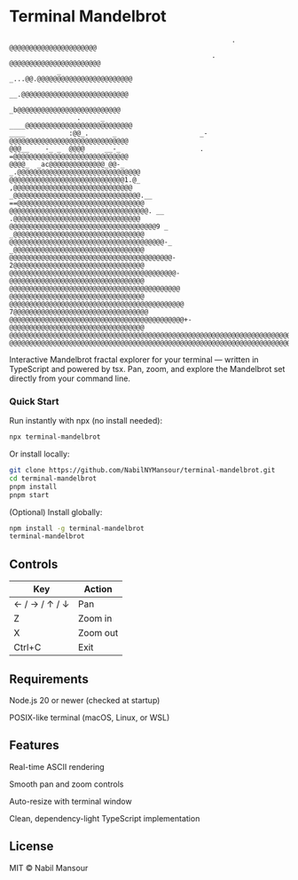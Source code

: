 # Terminal Mandelbrot
```
                                                        . @@@@@@@@@@@@@@@@@@@@@@
                                                   .     @@@@@@@@@@@@@@@@@@@@@@@
            _                                    _...@@.@@@@@@@@@@@@@@@@@@@@@@@@
                                                  __.@@@@@@@@@@@@@@@@@@@@@@@@@@@
                                                    _b@@@@@@@@@@@@@@@@@@@@@@@@@@
                 .     _                         ____@@@@@@@@@@@@@@@@@@@@@@@@@@@
____           :@@_.      _                     _-@@@@@@@@@@@@@@@@@@@@@@@@@@@@@@
@@@__    -_ _  @@@@     __-_                    . =@@@@@@@@@@@@@@@@@@@@@@@@@@@@@
@@@@_  _ac@@@@@@@@@@@@@@_@@-_                  _.@@@@@@@@@@@@@@@@@@@@@@@@@@@@@@@
@@@@@@@@@@@@@@@@@@@@@@@@@@@@@1.@_                ,@@@@@@@@@@@@@@@@@@@@@@@@@@@@@@
_@@@@@@@@@@@@@@@@@@@@@@@@@@@@@@@@.__          ==@@@@@@@@@@@@@@@@@@@@@@@@@@@@@@@@
@@@@@@@@@@@@@@@@@@@@@@@@@@@@@@@@@@@. __        .@@@@@@@@@@@@@@@@@@@@@@@@@@@@@@@@
@@@@@@@@@@@@@@@@@@@@@@@@@@@@@@@@@@@@@9 _      _@@@@@@@@@@@@@@@@@@@@@@@@@@@@@@@@@
@@@@@@@@@@@@@@@@@@@@@@@@@@@@@@@@@@@@@@@-_     _@@@@@@@@@@@@@@@@@@@@@@@@@@@@@@@@@
@@@@@@@@@@@@@@@@@@@@@@@@@@@@@@@@@@@@@@@@@-    2@@@@@@@@@@@@@@@@@@@@@@@@@@@@@@@@@
@@@@@@@@@@@@@@@@@@@@@@@@@@@@@@@@@@@@@@@@@@-   @@@@@@@@@@@@@@@@@@@@@@@@@@@@@@@@@@
@@@@@@@@@@@@@@@@@@@@@@@@@@@@@@@@@@@@@@@@@@@   @@@@@@@@@@@@@@@@@@@@@@@@@@@@@@@@@@
@@@@@@@@@@@@@@@@@@@@@@@@@@@@@@@@@@@@@@@@@@@@ 7@@@@@@@@@@@@@@@@@@@@@@@@@@@@@@@@@@
@@@@@@@@@@@@@@@@@@@@@@@@@@@@@@@@@@@@@@@@@@@@+-@@@@@@@@@@@@@@@@@@@@@@@@@@@@@@@@@@
@@@@@@@@@@@@@@@@@@@@@@@@@@@@@@@@@@@@@@@@@@@@@@@@@@@@@@@@@@@@@@@@@@@@@@@@@@@@@@@@
@@@@@@@@@@@@@@@@@@@@@@@@@@@@@@@@@@@@@@@@@@@@@@@@@@@@@@@@@@@@@@@@@@@@@@@@@@@@@@@@           
```


Interactive Mandelbrot fractal explorer for your terminal — written in TypeScript and powered by tsx.
Pan, zoom, and explore the Mandelbrot set directly from your command line.

### Quick Start

Run instantly with npx (no install needed):
```bash
npx terminal-mandelbrot
```

Or install locally:
``` bash
git clone https://github.com/NabilNYMansour/terminal-mandelbrot.git
cd terminal-mandelbrot
pnpm install
pnpm start
```

(Optional) Install globally:
```bash
npm install -g terminal-mandelbrot
terminal-mandelbrot
```

## Controls
| Key           | Action   |
| ------------- | -------- |
| ← / → / ↑ / ↓ | Pan      |
| Z             | Zoom in  |
| X             | Zoom out |
| Ctrl+C        | Exit     |

## Requirements

Node.js 20 or newer (checked at startup)

POSIX-like terminal (macOS, Linux, or WSL)

## Features

Real-time ASCII rendering

Smooth pan and zoom controls

Auto-resize with terminal window

Clean, dependency-light TypeScript implementation

## License
MIT © Nabil Mansour
